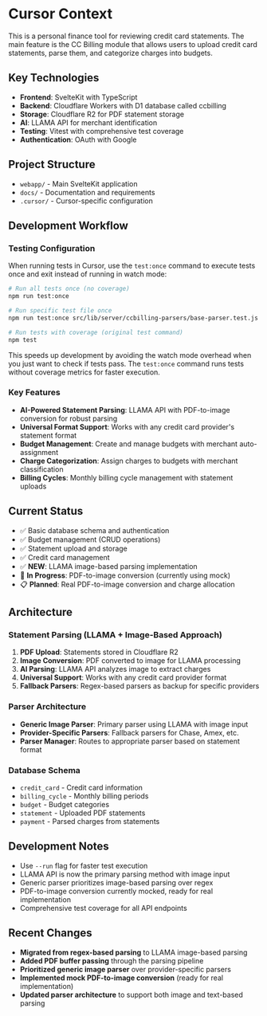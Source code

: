 # Cursor Context

This is a personal finance tool for reviewing credit card statements. The main feature is the CC Billing module that allows users to upload credit card statements, parse them, and categorize charges into budgets.

## Key Technologies

- **Frontend**: SvelteKit with TypeScript
- **Backend**: Cloudflare Workers with D1 database called ccbilling
- **Storage**: Cloudflare R2 for PDF statement storage
- **AI**: LLAMA API for merchant identification
- **Testing**: Vitest with comprehensive test coverage
- **Authentication**: OAuth with Google

## Project Structure

- `webapp/` - Main SvelteKit application
- `docs/` - Documentation and requirements
- `.cursor/` - Cursor-specific configuration

## Development Workflow

### Testing Configuration

When running tests in Cursor, use the `test:once` command to execute tests once and exit instead of running in watch mode:

```bash
# Run all tests once (no coverage)
npm run test:once

# Run specific test file once
npm run test:once src/lib/server/ccbilling-parsers/base-parser.test.js

# Run tests with coverage (original test command)
npm test
```

This speeds up development by avoiding the watch mode overhead when you just want to check if tests pass. The `test:once` command runs tests without coverage metrics for faster execution.

### Key Features

- **AI-Powered Statement Parsing**: LLAMA API with PDF-to-image conversion for robust parsing
- **Universal Format Support**: Works with any credit card provider's statement format
- **Budget Management**: Create and manage budgets with merchant auto-assignment
- **Charge Categorization**: Assign charges to budgets with merchant classification
- **Billing Cycles**: Monthly billing cycle management with statement uploads

## Current Status

- ✅ Basic database schema and authentication
- ✅ Budget management (CRUD operations)
- ✅ Statement upload and storage
- ✅ Credit card management
- ✅ **NEW**: LLAMA image-based parsing implementation
- 🔄 **In Progress**: PDF-to-image conversion (currently using mock)
- 📋 **Planned**: Real PDF-to-image conversion and charge allocation

## Architecture

### Statement Parsing (LLAMA + Image-Based Approach)

1. **PDF Upload**: Statements stored in Cloudflare R2
2. **Image Conversion**: PDF converted to image for LLAMA processing
3. **AI Parsing**: LLAMA API analyzes image to extract charges
4. **Universal Support**: Works with any credit card provider format
5. **Fallback Parsers**: Regex-based parsers as backup for specific providers

### Parser Architecture

- **Generic Image Parser**: Primary parser using LLAMA with image input
- **Provider-Specific Parsers**: Fallback parsers for Chase, Amex, etc.
- **Parser Manager**: Routes to appropriate parser based on statement format

### Database Schema

- `credit_card` - Credit card information
- `billing_cycle` - Monthly billing periods
- `budget` - Budget categories
- `statement` - Uploaded PDF statements
- `payment` - Parsed charges from statements

## Development Notes

- Use `--run` flag for faster test execution
- LLAMA API is now the primary parsing method with image input
- Generic parser prioritizes image-based parsing over regex
- PDF-to-image conversion currently mocked, ready for real implementation
- Comprehensive test coverage for all API endpoints

## Recent Changes

- **Migrated from regex-based parsing** to LLAMA image-based parsing
- **Added PDF buffer passing** through the parsing pipeline
- **Prioritized generic image parser** over provider-specific parsers
- **Implemented mock PDF-to-image conversion** (ready for real implementation)
- **Updated parser architecture** to support both image and text-based parsing

